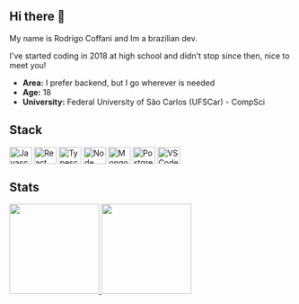 ## Hi there 👋

My name is Rodrigo Coffani and Im a brazilian dev.

I've started coding in 2018 at high school and didn't stop since then, nice to meet you!

- __Area:__ I prefer backend, but I go wherever is needed
- __Age:__ 18
- __University:__ Federal University of São Carlos (UFSCar) - CompSci

## Stack
<div style="display: inline_block">
  <img align="center" alt="Javascript" height="30" width="40" src="https://cdn.jsdelivr.net/gh/devicons/devicon/icons/javascript/javascript-plain.svg">
  <img align="center" alt="React JS" height="30" width="40" src="https://cdn.jsdelivr.net/gh/devicons/devicon/icons/react/react-original.svg">
  <img align="center" alt="Typescript" height="30" width="40" src="https://cdn.jsdelivr.net/gh/devicons/devicon/icons/typescript/typescript-plain.svg">
  <img align="center" alt="Node JS" height="30" width="40" src="https://cdn.jsdelivr.net/gh/devicons/devicon/icons/nodejs/nodejs-plain.svg">
  <img align="center" alt="Mongo DB" height="30" width="40" src="https://cdn.jsdelivr.net/gh/devicons/devicon/icons/mongodb/mongodb-original.svg">
  <img align="center" alt="Postgres SQL" height="30" width="40" src="https://cdn.jsdelivr.net/gh/devicons/devicon/icons/postgresql/postgresql-plain.svg">
  <img align="center" alt="VS Code" height="30" width="40" src="https://cdn.jsdelivr.net/gh/devicons/devicon/icons/vscode/vscode-original.svg">
</div>

## Stats
<div>
  <a href="https://github.com/rodcoffani">
    <img height="160em" src="https://github-readme-stats.vercel.app/api?username=rodcoffani&show_icons=true&theme=dracula&include_all_commits=true&count_private=true"/>
    <img height="160em" src="https://github-readme-stats.vercel.app/api/top-langs/?username=rodcoffani&layout=compact&langs_count=6&theme=dracula"/>
  </a>
</div>
